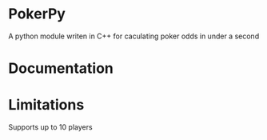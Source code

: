 # PokerPy

A python module writen in C++ for caculating poker odds in under a second 

# Documentation


# Limitations 
 
Supports up to 10 players